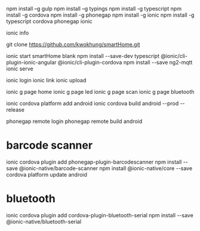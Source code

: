 npm install –g gulp
npm install –g typings
npm install -g typescript
npm install -g cordova
npm install -g phonegap
npm install -g ionic
npm install -g typescript cordova phonegap ionic

ionic info

git clone https://github.com/kwokhung/smartHome.git

ionic start smartHome blank
npm install --save-dev typescript @ionic/cli-plugin-ionic-angular @ionic/cli-plugin-cordova
npm install --save ng2-mqtt
ionic serve

ionic login
ionic link
ionic upload

ionic g page home
ionic g page led
ionic g page scan
ionic g page bluetooth

ionic cordova platform add android
ionic cordova build android --prod --release

phonegap remote login
phonegap remote build android

# barcode scanner
ionic cordova plugin add phonegap-plugin-barcodescanner
npm install --save @ionic-native/barcode-scanner
npm install @ionic-native/core --save
cordova platform update android

# bluetooth
ionic cordova plugin add cordova-plugin-bluetooth-serial
npm install --save @ionic-native/bluetooth-serial
